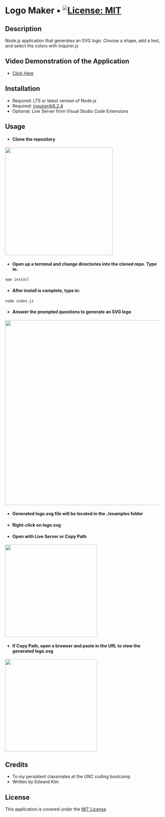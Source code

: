 # Logo Maker • [![License: MIT](https://img.shields.io/badge/License-MIT-yellow.svg)](https://opensource.org/licenses/MIT)

## Description
Node.js application that generates an SVG logo. Choose a shape, add a text, and select the colors with Inquirer.js

## Video Demonstration of the Application
* [Click Here](https://github.com/eddyK15501/logo-maker/issues/2#issue-1844351588)

## Installation
* Required: LTS or latest version of Node.js
* Required: inquirer@8.2.4
* Optional: Live Server from Visual Studio Code Extensions

## Usage
* #### Clone the repository

<img width="350px" src="https://user-images.githubusercontent.com/88423414/259619451-1a0e3dea-93d1-406d-a88b-2ad198848181.png" />

* #### Open up a terminal and change directories into the cloned repo. Type in:
```
npm install
```

* #### After install is complete, type in:
```
node index.js
```

* #### Answer the prompted questions to generate an SVG logo

<img width="600px" src="https://user-images.githubusercontent.com/88423414/259621458-b7829257-9c55-4c41-8028-41b5415d404b.png" />

* #### Generated logo.svg file will be located in the ./examples folder
* #### Right-click on logo.svg
* #### Open with Live Server or Copy Path

<img width="300px" src="https://user-images.githubusercontent.com/88423414/259622732-73654a34-7c23-4fd5-b588-f27bccc9fd9f.png" />

* #### If Copy Path, open a browser and paste in the URL to view the generated logo.svg

<img width="300px" src="https://user-images.githubusercontent.com/88423414/259624330-8c538618-9558-409c-880b-4c201a380582.png">

## Credits
* To my persistent classmates at the UNC coding bootcamp
* Written by Edward Kim

## License
This application is covered under the [MIT License](./LICENSE)
